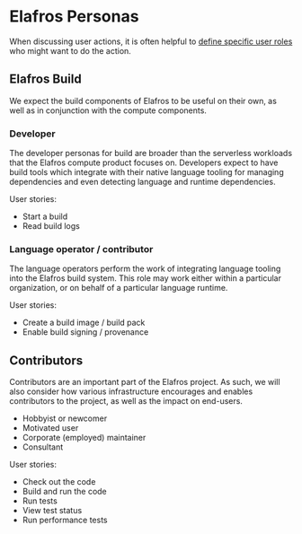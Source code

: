 # Elafros Personas

When discussing user actions, it is often helpful to [define specific
user roles](https://en.wikipedia.org/wiki/Persona_(user_experience)) who
might want to do the action.


## Elafros Build

We expect the build components of Elafros to be useful on their own,
as well as in conjunction with the compute components. 

### Developer

The developer personas for build are broader than the serverless
workloads that the Elafros compute product focuses on. Developers
expect to have build tools which integrate with their native language
tooling for managing dependencies and even detecting language and
runtime dependencies.

User stories:
* Start a build
* Read build logs

### Language operator / contributor

The language operators perform the work of integrating language
tooling into the Elafros build system. This role may work either
within a particular organization, or on behalf of a particular
language runtime.

User stories:
* Create a build image / build pack
* Enable build signing / provenance


## Contributors

Contributors are an important part of the Elafros project. As such, we
will also consider how various infrastructure encourages and enables
contributors to the project, as well as the impact on end-users.

* Hobbyist or newcomer
* Motivated user
* Corporate (employed) maintainer
* Consultant

User stories:
* Check out the code
* Build and run the code
* Run tests
* View test status
* Run performance tests

